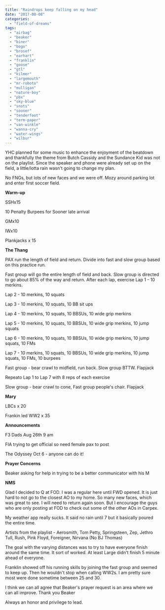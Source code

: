 ```yaml
---
title: "Raindrops keep falling on my head"
date: "2017-08-08"
categories: 
  - "field-of-dreams"
tags: 
  - "airbag"
  - "beaker"
  - "biner"
  - "bogo"
  - "brosef"
  - "earhart"
  - "franklin"
  - "goose"
  - "gtl"
  - "kilmer"
  - "largemouth"
  - "mr-roboto"
  - "mulligan"
  - "nature-boy"
  - "pbx"
  - "sky-blue"
  - "snots"
  - "sooner"
  - "tenderfoot"
  - "term-paper"
  - "van-winkle"
  - "wanna-cry"
  - "water-wings"
  - "wilbur"
---
```


YHC planned for some music to enhance the enjoyment of the beatdown and thankfully the theme from Butch Cassidy and the Sundance Kid was not on the playlist. Since the speaker and phone were already set up on the field, a little/lotta rain wasn't going to change my plan.

No FNGs, but lots of new faces and we were off. Mozy around parking lot and enter first soccer field.

**Warm-up**

SSHx15

10 Penalty Burpees for Sooner late arrival

GMx10

IWx10

Plankjacks x 15

**The Thang**

PAX run the length of field and return. Divide into fast and slow group based on this practice run.

Fast group will go the entire length of field and back. Slow group is directed to go about 85% of the way and return. After each lap, exercise Lap 1 - 10 merkins.

Lap 2 - 10 merkins, 10 squats

Lap 3 - 10 merkins, 10 squats, 10 BB sit ups

Lap 4 - 10 merkins, 10 squats, 10 BBSUs, 10 wide grip merkins

Lap 5 - 10 merkins, 10 squats, 10 BBSUs, 10 wide grip merkins, 10 jump squats

Lap 6 - 10 merkins, 10 squats, 10 BBSUs, 10 wide grip merkins, 10 jump squats, 10 FMs

Lap 7 - 10 merkins, 10 squats, 10 BBSUs, 10 wide grip merkins, 10 jump squats, 10 FMs, 10 burpees

Fast group - bear crawl to midfield, run back. Slow group BTTW. Flapjack

Repeato Lap 1 to Lap 7 with 8 reps of each exercise

Slow group - bear crawl to cone, Fast group people's chair. Flapjack

**Mary**

LBCs x 20

Frankin led WW2 x 35

**Announcements**

F3 Dads Aug 26th 9 am

FIA trying to get official so need female pax to post

The Odyssey Oct 6 - anyone can do it!

**Prayer Concerns**

Beaker asking for help in trying to be a better communicator with his M

**NMS**

Glad I decided to Q at FOD. I was a regular here until FWD opened. It is just hard to not go to the closest AO to my home. So many new faces, which was great to see. I will need to return again soon. But I encourage the guys who are only posting at FOD to check out some of the other AOs in Carpex.

My weather app really sucks. It said no rain until 7 but it basically poured the entire time.

Artists from the playlist - Aerosmith, Tom Petty, Springsteen, Zep, Jethro Tull, Rush, Pink Floyd, Foreigner, Nirvana (No BJ Thomas)

The goal with the varying distances was to try to have everyone finish around the same time. It sort of worked. At least Large didn't finish 5 minute ahead of everyone.

Franklin showed off his running skills by joining the fast group and seemed to keep up. Then he wouldn't stop when calling WW2s. I am pretty sure most were done sometime between 25 and 30.

I think we can all agree that Beaker's prayer request is an area where we can all improve. Thank you Beaker

Always an honor and privilege to lead.
